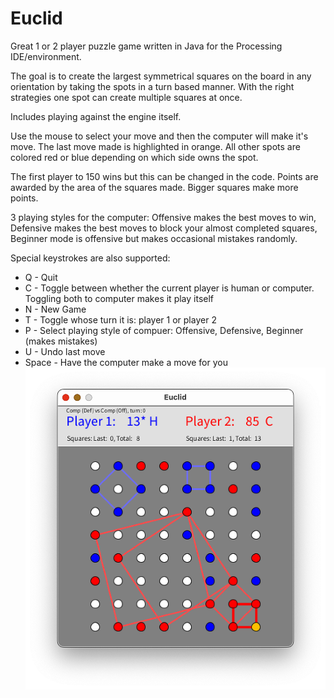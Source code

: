 # Euclid
Great 1 or 2 player puzzle game written in Java for the Processing IDE/environment.

The goal is to create the largest symmetrical squares on the board in any orientation by taking the spots in a turn based manner. With the right strategies one spot can create multiple squares at once. 

Includes playing against the engine itself.

Use the mouse to select your move and then the computer will make it's move. The last move made is highlighted in orange. All other spots are colored red or blue depending on which side owns the spot.

The first player to 150 wins but this can be changed in the code. Points are awarded by the area of the squares made. Bigger squares make more points.

3 playing styles for the computer: Offensive makes the best moves to win, Defensive makes the best moves to block your almost completed squares, Beginner mode is offensive but makes occasional mistakes randomly.

Special keystrokes are also supported:
 * Q - Quit
 * C - Toggle between whether the current player is human or computer. 
    Toggling both to computer makes it play itself
 * N - New Game
 * T - Toggle whose turn it is: player 1 or player 2
 * P - Select playing style of compuer: Offensive, Defensive, Beginner (makes mistakes)
 * U - Undo last move
 * Space - Have the computer make a move for you ![game board](EuclidGameBoard.png)

